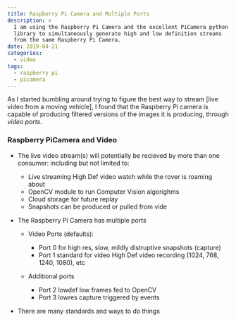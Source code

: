 ```yaml
---
title: Raspberry Pi Camera and Multiple Ports
description: >
  I am using the Raspberry Pi Camera and the excellent PiCamera python
  library to simultaneously generate high and low definition streams
  from the same Raspberry Pi Camera.
date: 2019-04-21
categories:
  - video
tags:
  - raspberry pi
  - picamera
---
```


As I started bumbling around trying to figure the best way to stream
[live video from a moving vehicle], I found that the Raspberry Pi
camera is capable of producing filtered versions of the images it is
producing, through _video ports_.
<!--more-->

### Raspberry PiCamera and Video

- The live video stream(s) will potentially be recieved by more than
  one consumer: including but not limited to:

  - Live streaming High Def video watch while the rover is roaming about
  - OpenCV module to run Computer Vision algorighms
  - Cloud storage for future replay
  - Snapshots can be produced or pulled from vide
  
- The Raspberry Pi Camera has multiple ports
  - Video Ports (defaults):
    - Port 0 for high res, slow, mildly distruptive snapshots (capture)
    - Port 1 standard for video High Def video recording (1024, 768,
    1240, 1080), etc

  - Additional ports
    - Port 2 lowdef low frames fed to OpenCV
	- Port 3 lowres capture triggered by events

- There are many standards and ways to do things

